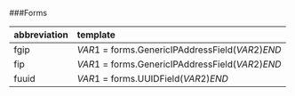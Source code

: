 ###Forms

|abbreviation|template|
|:--|:--|
|fgip|$VAR1$ = forms.GenericIPAddressField($VAR2$)$END$|
|fip|$VAR1$ = forms.GenericIPAddressField($VAR2$)$END$|
|fuuid|$VAR1$ = forms.UUIDField($VAR2$)$END$|
